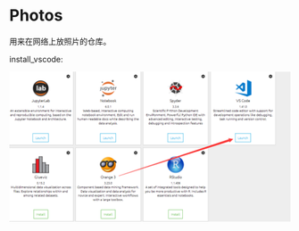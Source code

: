 <!--
 * @Author: chang_an
 * @Date: 2019-12-18 20:18:05
 * @LastEditors  : chang_an
 * @LastEditTime : 2019-12-19 08:09:55
 * @FilePath: \photos\README.md
 -->

# Photos

用来在网络上放照片的仓库。

install_vscode:

![照片](install_vscode.png)
